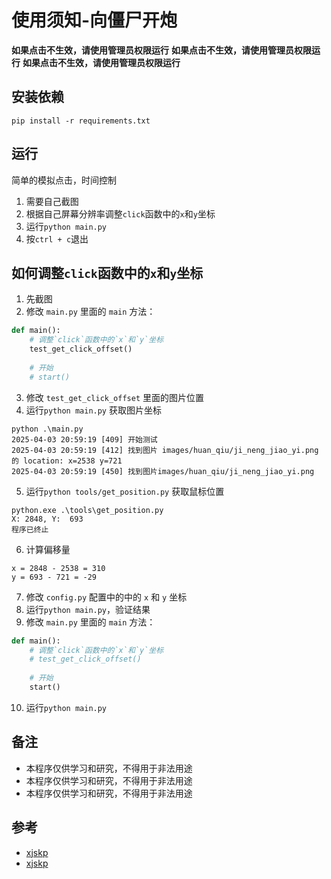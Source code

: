 # 使用须知-向僵尸开炮

**如果点击不生效，请使用管理员权限运行**
**如果点击不生效，请使用管理员权限运行**
**如果点击不生效，请使用管理员权限运行**

## 安装依赖

```
pip install -r requirements.txt
```

## 运行

简单的模拟点击，时间控制

1. 需要自己截图
2. 根据自己屏幕分辨率调整`click`函数中的`x`和`y`坐标
3. 运行`python main.py`
4. 按`ctrl + c`退出

## 如何调整`click`函数中的`x`和`y`坐标

1. 先截图
2. 修改 `main.py` 里面的 `main` 方法：
```python
def main():
    # 调整`click`函数中的`x`和`y`坐标
    test_get_click_offset()
    
    # 开始
    # start()
```
3. 修改 `test_get_click_offset` 里面的图片位置
4. 运行`python main.py` 获取图片坐标
```
python .\main.py
2025-04-03 20:59:19 [409] 开始测试
2025-04-03 20:59:19 [412] 找到图片 images/huan_qiu/ji_neng_jiao_yi.png 的 location: x=2538 y=721
2025-04-03 20:59:19 [450] 找到图片images/huan_qiu/ji_neng_jiao_yi.png
```
5. 运行`python tools/get_position.py` 获取鼠标位置
```
python.exe .\tools\get_position.py
X: 2848, Y:  693
程序已终止
```
6. 计算偏移量
```
x = 2848 - 2538 = 310
y = 693 - 721 = -29
```
7. 修改 `config.py` 配置中的中的 `x` 和 `y` 坐标
8. 运行`python main.py`，验证结果
9. 修改 `main.py` 里面的 `main` 方法：
```python
def main():
    # 调整`click`函数中的`x`和`y`坐标
    # test_get_click_offset()
    
    # 开始
    start()
```
10. 运行`python main.py`

## 备注

- 本程序仅供学习和研究，不得用于非法用途
- 本程序仅供学习和研究，不得用于非法用途
- 本程序仅供学习和研究，不得用于非法用途

## 参考

- [xjskp](https://github.com/kkTea/XJSKP)
- [xjskp](https://github.com/yakehe/XJSKP)